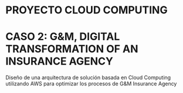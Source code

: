 # PROYECTO CLOUD COMPUTING
# CASO 2: G&M, DIGITAL TRANSFORMATION OF AN INSURANCE AGENCY

Diseño de una arquitectura de solución basada en Cloud Computing utilizando AWS para optimizar los procesos de G&M Insurance Agency
